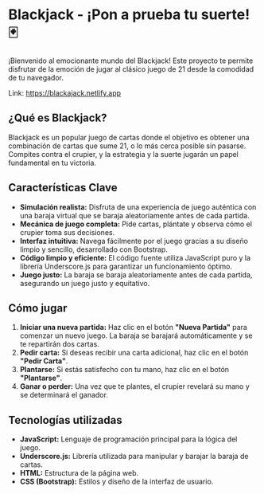 # Blackjack - ¡Pon a prueba tu suerte! 🃏

¡Bienvenido al emocionante mundo del Blackjack! Este proyecto te permite disfrutar de la emoción de jugar al clásico juego de 21 desde la comodidad de tu navegador.

Link: https://blackajack.netlify.app

## ¿Qué es Blackjack?
Blackjack es un popular juego de cartas donde el objetivo es obtener una combinación de cartas que sume 21, o lo más cerca posible sin pasarse. Compites contra el crupier, y la estrategia y la suerte jugarán un papel fundamental en tu victoria.

## Características Clave
- **Simulación realista:** Disfruta de una experiencia de juego auténtica con una baraja virtual que se baraja aleatoriamente antes de cada partida.
- **Mecánica de juego completa:** Pide cartas, plántate y observa cómo el crupier toma sus decisiones.
- **Interfaz intuitiva:** Navega fácilmente por el juego gracias a su diseño limpio y sencillo, desarrollado con Bootstrap.
- **Código limpio y eficiente:** El código fuente utiliza JavaScript puro y la librería Underscore.js para garantizar un funcionamiento óptimo.
- **Juego justo:** La baraja se baraja aleatoriamente antes de cada partida, asegurando un juego justo y equitativo.

## Cómo jugar
1. **Iniciar una nueva partida:** Haz clic en el botón **"Nueva Partida"** para comenzar un nuevo juego. La baraja se barajará automáticamente y se te repartirán dos cartas.
2. **Pedir carta:** Si deseas recibir una carta adicional, haz clic en el botón **"Pedir Carta"**.
3. **Plantarse:** Si estás satisfecho con tu mano, haz clic en el botón **"Plantarse"**.
4. **Ganar o perder:** Una vez que te plantes, el crupier revelará su mano y se determinará el ganador.

## Tecnologías utilizadas
- **JavaScript:** Lenguaje de programación principal para la lógica del juego.
- **Underscore.js:** Librería utilizada para manipular y barajar la baraja de cartas.
- **HTML:** Estructura de la página web.
- **CSS (Bootstrap):** Estilos y diseño de la interfaz de usuario.

